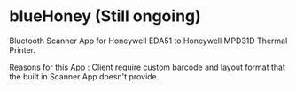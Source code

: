 # blueHoney (Still ongoing)
Bluetooth Scanner App for Honeywell EDA51 to Honeywell MPD31D Thermal Printer.

Reasons for this App :
Client require custom barcode and layout format that the built in Scanner App doesn't provide.
